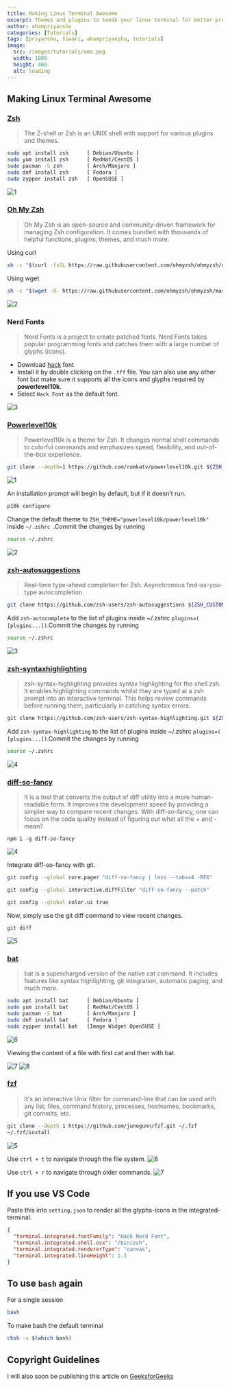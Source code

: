 ```yaml
---
title: Making Linux Terminal Awesome
excerpt: Themes and plugins to tweak your linux terminal for better productivity and a fancier look
author: ahampriyanshu
categories: [Tutorials]
tags: [priyanshu, tiwari, ahampriyanshu, tutorials]
image:
  src: /images/tutorials/omz.png
  width: 1000
  height: 400
  alt: loading
---
```


## Making Linux Terminal Awesome

### [Zsh](https://www.zsh.org/)

> The Z-shell or Zsh is an UNIX shell with support for various plugins and themes.

```bash
sudo apt install zsh      [ Debian/Ubuntu ]
sudo yum install zsh      [ RedHat/CentOS ]
sudo pacman -S zsh        [ Arch/Manjaro ]
sudo dnf install zsh      [ Fedora ]
sudo zypper install zsh   [ OpenSUSE ]
```

![1](https://github.com/ahampriyanshu/making-linux-terminal-awesome/raw/metadata/1.png)

### [Oh My Zsh](https://ohmyz.sh/)

> Oh My Zsh is an open-source and community-driven framework for managing Zsh configuration. It comes bundled with thousands of helpful functions, plugins, themes, and much more.

Using curl

```bash
sh -c "$(curl -fsSL https://raw.githubusercontent.com/ohmyzsh/ohmyzsh/master/tools/install.sh)"
```

Using wget

```bash
sh -c "$(wget -O- https://raw.githubusercontent.com/ohmyzsh/ohmyzsh/master/tools/install.sh)"
```

![2](https://github.com/ahampriyanshu/making-linux-terminal-awesome/raw/metadata/2.png)

### Nerd Fonts

> Nerd Fonts is a project to create patched fonts. Nerd Fonts takes popular programming fonts and patches them with a large number of glyphs (icons).

- Download [hack](https://github.com/ryanoasis/nerd-fonts/blob/master/patched-fonts/Hack/Regular/complete/Hack%20Regular%20Nerd%20Font%20Complete.ttf) font
- Install it by double clicking on the `.tff` file. You can also use any other font but make sure it supports all the icons and glyphs required by **powerlevel10k**.
- Select `Hack Font` as the default font.

![3](https://github.com/ahampriyanshu/making-linux-terminal-awesome/raw/metadata/3.png)

### [Powerlevel10k](https://github.com/romkatv/powerlevel10k)

> Powerlevel10k is a theme for Zsh. It changes normal shell commands to colorful commands and emphasizes speed, flexibility, and out-of-the-box experience.

```bash
git clone --depth=1 https://github.com/romkatv/powerlevel10k.git ${ZSH_CUSTOM:-~/.oh-my-zsh/custom}/themes/powerlevel10k
```

![1](https://github.com/ahampriyanshu/making-linux-terminal-awesome/raw/metadata/1.gif)

An installation prompt will begin by default, but if it doesn’t run.

```bash
p10k configure
```

Change the default theme to `ZSH_THEME="powerlevel10k/powerlevel10k"` inside `~/.zshrc `.Commit the changes by running

```bash
source ~/.zshrc
```

![2](https://github.com/ahampriyanshu/making-linux-terminal-awesome/raw/metadata/2.gif)

### [zsh-autosuggestions](https://github.com/marlonrichert/zsh-autosuggestions)

> Real-time type-ahead completion for Zsh. Asynchronous find-as-you-type autocompletion.

```bash
git clone https://github.com/zsh-users/zsh-autosuggestions ${ZSH_CUSTOM:-~/.oh-my-zsh/custom}/plugins/zsh-autosuggestions
```

Add `zsh-autocomplete` to the list of plugins inside ~/.zshrc `plugins=( [plugins...])`.Commit the changes by running

```bash
source ~/.zshrc
```

![3](https://github.com/ahampriyanshu/making-linux-terminal-awesome/raw/metadata/3.gif)

### [zsh-syntaxhighlighting](https://github.com/zsh-users/zsh-syntax-highlighting)

> zsh-syntax-highlighting provides syntax highlighting for the shell zsh. It enables highlighting commands whilst they are typed at a zsh prompt into an interactive terminal. This helps review commands before running them, particularly in catching syntax errors.

```bash
git clone https://github.com/zsh-users/zsh-syntax-highlighting.git ${ZSH_CUSTOM:-~/.oh-my-zsh/custom}/plugins/zsh-syntax-highlighting
```

Add `zsh-syntax-highlighting` to the list of plugins inside ~/.zshrc `plugins=( [plugins...])`.Commit the changes by running

```bash
source ~/.zshrc
```

![4](https://github.com/ahampriyanshu/making-linux-terminal-awesome/raw/metadata/4.gif)

### [diff-so-fancy](https://github.com/so-fancy/diff-so-fancy)

> It is a tool that converts the output of diff utility into a more human-readable form. It improves the development speed by providing a simpler way to compare recent changes. With diff-so-fancy, one can focus on the code quality instead of figuring out what all the + and - mean?

```
npm i -g diff-so-fancy
```

![4](https://github.com/ahampriyanshu/making-linux-terminal-awesome/raw/metadata/4.png)

Integrate diff-so-fancy with git.

```bash
git config --global core.pager "diff-so-fancy | less --tabs=4 -RFX"

git config --global interactive.diffFilter "diff-so-fancy --patch"

git config --global color.ui true
```

Now, simply use the git diff command to view recent changes.

```
git diff
```

![5](https://github.com/ahampriyanshu/making-linux-terminal-awesome/raw/metadata/5.png)

### [bat](https://github.com/sharkdp/bat)

> bat is a supercharged version of the native cat command. It includes features like syntax highlighting, git integration, automatic paging, and much more.

```bash
sudo apt install bat      [ Debian/Ubuntu ]
sudo yum install bat      [ RedHat/CentOS ]
sudo pacman -S bat        [ Arch/Manjaro ]
sudo dnf install bat      [ Fedora ]
sudo zypper install bat   [Image Widget OpenSUSE ]
```

![6](https://github.com/ahampriyanshu/making-linux-terminal-awesome/raw/metadata/6.png)

Viewing the content of a file with first cat and then with bat.

![7](https://github.com/ahampriyanshu/making-linux-terminal-awesome/raw/metadata/7.png)
![8](https://github.com/ahampriyanshu/making-linux-terminal-awesome/raw/metadata/8.png)

### [fzf](https://github.com/junegunn/fzf)

> It's an interactive Unix filter for command-line that can be used with any list; files, command history, processes, hostnames, bookmarks, git commits, etc.

```bash
git clone --depth 1 https://github.com/junegunn/fzf.git ~/.fzf
~/.fzf/install
```

![5](https://github.com/ahampriyanshu/making-linux-terminal-awesome/raw/metadata/5.gif)

Use `ctrl + t` to navigate through the file system.
![6](https://github.com/ahampriyanshu/making-linux-terminal-awesome/raw/metadata/6.gif)

Use `ctrl + r` to navigate through older commands.
![7](https://github.com/ahampriyanshu/making-linux-terminal-awesome/raw/metadata/7.gif)

## If you use VS Code

Paste this into `setting.json` to render all the glyphs-icons in the integrated-terminal.

```json
{
  "terminal.integrated.fontFamily": "Hack Nerd Font",
  "terminal.integrated.shell.osx": "/bin/zsh",
  "terminal.integrated.rendererType": "canvas",
  "terminal.integrated.lineHeight": 1.3
}
```

## To use `bash` again

For a single session

```bash
bash
```

To make bash the default terminal

```bash
chsh -s $(which bash)
```

## Copyright Guidelines

I will also soon be publishing this article on [GeeksforGeeks](https://www.geeksforgeeks.org/)
